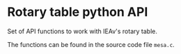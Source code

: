 # Rotary table python API

Set of API functions to work with IEAv's rotary table.

The functions can be found in the source code file `mesa.c`.